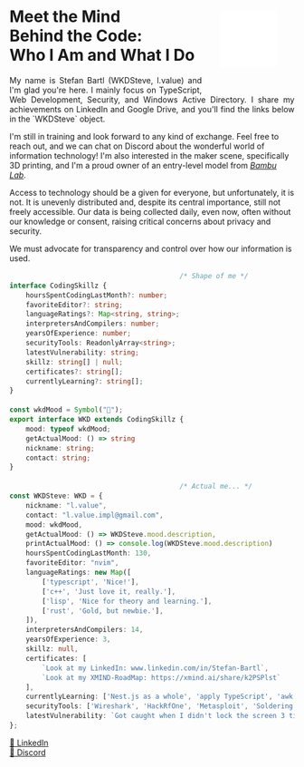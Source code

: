 <p align="center">
  <img src="./public/images/dev_logo.png" alt="My own logo with slogan: Loving science, tech & peace!" style="width:100px; padding: 2rem" align= right>
</p>
<h1>Meet the Mind<br> Behind the Code:<br> Who I Am and What I Do</h1>
<p align="justify"> My name is Stefan Bartl (WKDSteve, l.value) and I'm glad you're here. I mainly focus on TypeScript, Web Development, Security, and Windows Active Directory. I share my achievements on LinkedIn and Google Drive, and you'll find the links below in the `WKDSteve` object.

I'm still in training and look forward to any kind of exchange. Feel free to reach out, and we can chat on Discord about the wonderful world of information technology! I'm also interested in the maker scene, specifically 3D printing, and I'm a proud owner of an entry-level model from [*Bambu Lab*](https://eu.store.bambulab.com/en-at/products/a1-mini).

Access to technology should be a given for everyone, but unfortunately, it is not. It is unevenly distributed and, despite its central importance, still not freely accessible. Our data is being collected daily, even now, often without our knowledge or consent, raising critical concerns about privacy and security.</p>
<p>We must advocate for transparency and control over how our information is used.</p>


```ts
                                          /* Shape of me */
interface CodingSkillz {
    hoursSpentCodingLastMonth?: number;
    favoriteEditor?: string;
    languageRatings?: Map<string, string>;
    interpretersAndCompilers: number;
    yearsOfExperience: number;
    securityTools: ReadonlyArray<string>;
    latestVulnerability: string;
    skillz: string[] | null;
    certificates?: string[];
    currentlyLearning?: string[];
}

const wkdMood = Symbol("🍮");
export interface WKD extends CodingSkillz {
    mood: typeof wkdMood;
    getActualMood: () => string
    nickname: string;
    contact: string;
}

                                          /* Actual me... */
const WKDSteve: WKD = {
    nickname: "l.value",
    contact: "l.value.impl@gmail.com",
    mood: wkdMood,
    getActualMood: () => WKDSteve.mood.description,
    printActualMood: () => console.log(WKDSteve.mood.description)
    hoursSpentCodingLastMonth: 130,
    favoriteEditor: "nvim",
    languageRatings: new Map([
        ['typescript', 'Nice!'],
        ['c++', 'Just love it, really.'],
        ['lisp', 'Nice for theory and learning.'],
        ['rust', 'Gold, but newbie.'], 
    ]),
    interpretersAndCompilers: 14,
    yearsOfExperience: 3,
    skillz: null,
    certificates: [
        `Look at my LinkedIn: www.linkedin.com/in/Stefan-Bartl`,
        `Look at my XMIND-RoadMap: https://xmind.ai/share/k2PSPlst`
    ],
    currentlyLearning: ['Nest.js as a whole', 'apply TypeScript', 'awk', 'Windows Administration'],
    securityTools: ['Wireshark', 'HackRfOne', 'Metasploit', 'Soldering iron'],
    latestVulnerability: `Got caught when I didn't lock the screen 3 times when I was a customer.`,
};
```

<a href="https://www.linkedin.com/in/stefan-bartl/" target="_blank">🔗 LinkedIn</a>
<br>
<a href="https://discord.gg/JfpgmJ3A" target="_blank">🔗 Discord</a>